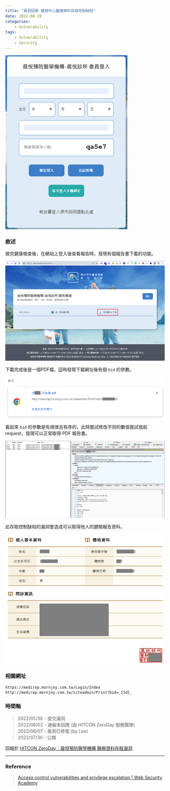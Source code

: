 ```yaml
---
title: "漏洞回報 健檢中心醫療資料存取控制缺陷"
date: 2022-08-28
categories:
    - Vulnerability
tags:
    - Vulnerability
    - Security
---
```


![](mornjoy-1.png)

### 敘述

做完健康檢查後，在網站上登入後查看報告時，發現有個報告書下載的功能。

![](mornjoy-2.png)

下載完成後是一個PDF檔，這時發現下載網址後有個 `bid` 的參數。

![](mornjoy-3.png)

看起來 `bid` 的參數是有規律且有序的，此時嘗試修改不同的數值嘗試發起 request，發現可以正常取得 PDF 報告書。

![](mornjoy-4.png)

此存取控制缺陷的漏洞會造成可以取得他人的健檢報告資料。

![](mornjoy-5.png)


### 相關網址
```
https://medirep.mornjoy.com.tw/Login/Index
http://medirep.mornjoy.com.tw/siteadmin/Print?bid=_{Id}_
```

### 時間軸
> 2022/05/30 - 提交漏洞  
> 2022/06/02 - 通報未回應 (由 HITCON ZeroDay 服務團隊)  
> 2022/06/07 - 複測已修復 (by Leo)  
> 2022/07/30 - 公開

回報於 [HITCON ZeroDay：晨悅預防醫學機構 醫療資料存取漏洞](https://zeroday.hitcon.org/vulnerability/ZD-2022-00376)


---

### Reference
> [Access control vulnerabilities and privilege escalation | Web Security Academy](https://portswigger.net/web-security/access-control)
